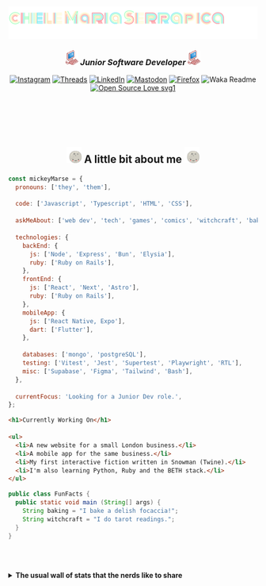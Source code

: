 <h2><img align='center' src="./img/name-title.svg"></h2>
<h3 align='center'><img src="./img/pink_computer.gif" width="25"> <em> Junior Software Developer  
</em><img src="./img/pink_computer.gif" width="25"></h3>

<section align='center'>

[![Instagram](https://img.shields.io/badge/@mickeymarse-%23E4405F.svg?style=social-pink&logo=Instagram&logoColor=white)](https://www.instagram.com/mickeymarse/)
[![Threads](https://img.shields.io/badge/@mickeymarse-000000?style=social-pink&logo=Threads&logoColor=white)](https://www.threads.net/@mickeymarse)
[![LinkedIn](https://img.shields.io/badge/linkedin-%230077B5.svg?style=social-pink&logo=linkedin&logoColor=white)](https://www.linkedin.com/in/michele-maria-serrapica-b50963288/)
[![Mastodon](https://img.shields.io/badge/-@mickeymarse-%232B90D9?style=social-pinke&logo=mastodon&logoColor=white)](https://tech.lgbt/@mickeymarse)
[![Firefox](https://img.shields.io/badge/website/portfolio-FF7139?style=social-pink&logo=Firefox-Browser&logoColor=white)](https://www.mickeymarse.dev/)
![Waka Readme](https://github.com/anmol098/anmol098/workflows/Waka%20Readme/badge.svg)
[![Open Source Love svg1](https://badges.frapsoft.com/os/v1/open-source.svg?v=103)](https://github.com/ellerbrock/open-source-badges/)

</section>
<br /><br /><br /><br />

<h2 align='center'> <img src="./img/full-moon.gif" width="30"> A little bit about me <img src="./img/full-moon.gif" width="30"></h2>

```javascript
const mickeyMarse = {
  pronouns: ['they', 'them'],

  code: ['Javascript', 'Typescript', 'HTML', 'CSS'],

  askMeAbout: ['web dev', 'tech', 'games', 'comics', 'witchcraft', 'baking'],

  technologies: {
    backEnd: {
      js: ['Node', 'Express', 'Bun', 'Elysia'],
      ruby: ['Ruby on Rails'],
    },
    frontEnd: {
      js: ['React', 'Next', 'Astro'],
      ruby: ['Ruby on Rails'],
    },
    mobileApp: {
      js: ['React Native, Expo'],
      dart: ['Flutter'],
    },

    databases: ['mongo', 'postgreSQL'],
    testing: ['Vitest', 'Jest', 'Supertest', 'Playwright', 'RTL'],
    misc: ['Supabase', 'Figma', 'Tailwind', 'Bash'],
  },

  currentFocus: 'Looking for a Junior Dev role.',
};
```

```html
<h1>Currently Working On</h1>

<ul>
  <li>A new website for a small London business.</li>
  <li>A mobile app for the same business.</li>
  <li>My first interactive fiction written in Snowman (Twine).</li>
  <li>I'm also learning Python, Ruby and the BETH stack.</li>
</ul>
```

```java
public class FunFacts {
  public static void main (String[] args) {
    String baking = "I bake a delish focaccia!";
    String witchcraft = "I do tarot readings.";
  }
}
```

<br></br>

<details>
<summary><strong>The usual wall of stats that the nerds like to share</strong></summary>
---

<!--START_SECTION:waka-->
**🐱 My GitHub Data** 

> 📦 41.1 kB Used in GitHub's Storage 
 > 
> 🏆 287 Contributions in the Year 2024
 > 
> 💼 Opted to Hire
 > 
> 📜 9 Public Repositories 
 > 
> 🔑 2 Private Repositories 
 > 
**I'm an Early 🐤** 

```text
🌞 Morning                208 commits         ██████░░░░░░░░░░░░░░░░░░░   25.00 % 
🌆 Daytime                521 commits         ████████████████░░░░░░░░░   62.62 % 
🌃 Evening                100 commits         ███░░░░░░░░░░░░░░░░░░░░░░   12.02 % 
🌙 Night                  3 commits           ░░░░░░░░░░░░░░░░░░░░░░░░░   00.36 % 
```
📅 **I'm Most Productive on Tuesday** 

```text
Monday                   70 commits          ██░░░░░░░░░░░░░░░░░░░░░░░   08.41 % 
Tuesday                  197 commits         ██████░░░░░░░░░░░░░░░░░░░   23.68 % 
Wednesday                144 commits         ████░░░░░░░░░░░░░░░░░░░░░   17.31 % 
Thursday                 175 commits         █████░░░░░░░░░░░░░░░░░░░░   21.03 % 
Friday                   182 commits         █████░░░░░░░░░░░░░░░░░░░░   21.88 % 
Saturday                 15 commits          ░░░░░░░░░░░░░░░░░░░░░░░░░   01.80 % 
Sunday                   49 commits          █░░░░░░░░░░░░░░░░░░░░░░░░   05.89 % 
```


📊 **This Week I Spent My Time On** 

```text
💬 Programming Languages: 
ERB                      2 hrs 59 mins       █████████░░░░░░░░░░░░░░░░   34.59 % 
Ruby                     2 hrs 30 mins       ███████░░░░░░░░░░░░░░░░░░   29.09 % 
TypeScript               37 mins             ██░░░░░░░░░░░░░░░░░░░░░░░   07.19 % 
JSON                     34 mins             ██░░░░░░░░░░░░░░░░░░░░░░░   06.56 % 
Astro                    31 mins             ██░░░░░░░░░░░░░░░░░░░░░░░   06.14 % 

🔥 Editors: 
VS Code                  8 hrs 38 mins       █████████████████████████   100.00 % 

🐱‍💻 Projects: 
learning-ruby            5 hrs 27 mins       ████████████████░░░░░░░░░   63.07 % 
21sidapp                 55 mins             ███░░░░░░░░░░░░░░░░░░░░░░   10.74 % 
portfolio                51 mins             ██░░░░░░░░░░░░░░░░░░░░░░░   09.88 % 
learning-beth-stack      25 mins             █░░░░░░░░░░░░░░░░░░░░░░░░   04.98 % 
21sidwebsite             22 mins             █░░░░░░░░░░░░░░░░░░░░░░░░   04.36 % 

💻 Operating System: 
Linux                    8 hrs 38 mins       █████████████████████████   100.00 % 
```

**I Mostly Code in JavaScript** 

```text
JavaScript               46 repos            ███████████████████░░░░░░   77.97 % 
TypeScript               5 repos             ██░░░░░░░░░░░░░░░░░░░░░░░   08.47 % 
Ruby                     1 repo              ░░░░░░░░░░░░░░░░░░░░░░░░░   01.69 % 
Astro                    1 repo              ░░░░░░░░░░░░░░░░░░░░░░░░░   01.69 % 
XSLT                     1 repo              ░░░░░░░░░░░░░░░░░░░░░░░░░   01.69 % 
```




 Last Updated on 05/03/2024 18:36:27 UTC
<!--END_SECTION:waka-->

###### **These Readme stats are generated using github action [awesome-readme-stats](https://github.com/anmol098/waka-readme-stats)**

###### NOTE: Top languages does not indicate my skill level or anything like that. It is just a metric of which languages have been hosted by me on GitHub based on the usage across repositories. There are others which I haven't put up on GitHub.

</details>
